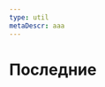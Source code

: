 ```yaml
---
type: util
metaDescr: aaa
---
```


<!-- <script setup> -->
<!-- import { data } from './recent.data.js' -->
<!-- import PostPreviewItem from 'vitepress-sls-blog-tmpl/src/components/PostPreviewListItem.vue' -->
<!-- import PostList from 'vitepress-sls-blog-tmpl/src/components/PostList.vue' -->
<!---->
<!-- const res = { -->
<!--   result: data, -->
<!-- } -->
<!-- </script> -->



# Последние


<!-- <pre>{{ data }}</pre> -->
<!---->
<!-- <PostList :data="res" /> -->

<!-- <div v-for="post in data">
  <PostPreviewItem :data="post" />
</div> -->

